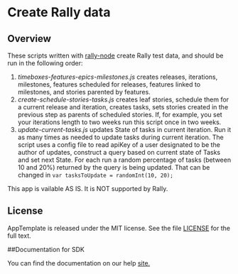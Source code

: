 Create Rally data
=========================

## Overview
These scripts written with [rally-node](https://github.com/RallyTools/rally-node) create Rally test data, and should be run in the following order:

1. *timeboxes-features-epics-milestones.js* creates releases, iterations, milestones, features scheduled for releases, features linked to milestones, and stories parented by features.
2. *create-schedule-stories-tasks.js* creates leaf stories, schedule them for a current release and iteration, creates tasks, sets stories created in the previous step as parents of scheduled stories. If, for example, you set your iterations length to two weeks run this script once in two weeks. 
3. *update-current-tasks.js* updates State of tasks in current iteration. Run it as many times as needed to update tasks during current iteration. The script uses a config file to read apiKey of a user designated to be the author of updates, construct a query based on current state of Tasks and set next State. For each run a random percentage of tasks (between 10 and 20%) returned by the query is being updated. That can be changed in `var tasksToUpdate = randomInt(10, 20);`

This app is vailable AS IS. It is NOT supported by Rally.
## License

AppTemplate is released under the MIT license.  See the file [LICENSE](./LICENSE) for the full text.

##Documentation for SDK

You can find the documentation on our help [site.](https://github.com/RallyTools/rally-node/wiki/User-Guide)